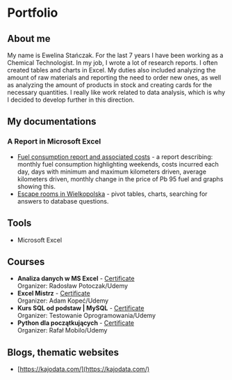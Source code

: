 # Portfolio

## About me
My name is Ewelina Stańczak. For the last 7 years I have been working as a Chemical Technologist. In my job, I wrote a lot of research reports. I often created tables and charts in Excel. My duties also included analyzing the amount of raw materials and reporting the need to order new ones, as well as analyzing the amount of products in stock and creating cards for the necessary quantities. I really like work related to data analysis, which is why I decided to develop further in this direction.

## My documentations
### A Report in Microsoft Excel
* [Fuel consumption report and associated costs](https://www.dropbox.com/s/v2s79pg7k1tsq30/How%20much%20do%20I%20spend%20on%20fuel.xlsx?dl=0) - a report describing: monthly fuel consumption highlighting weekends, costs incurred each day, days with minimum and maximum kilometers driven, average kilometers driven, monthly change in the price of Pb 95 fuel and graphs showing this.
* [Escape rooms in Wielkopolska](https://www.dropbox.com/scl/fi/ipoiqofw8cam9bf3if5pu/Escape-room.xlsx?rlkey=hecfai4gthmm8rh2izyop8z75&dl=0) - pivot tables, charts, searching for answers to database questions.
  
## Tools
* Microsoft Excel

## Courses
* **Analiza danych w MS Excel** - [Certificate](https://udemy-certificate.s3.amazonaws.com/pdf/UC-ae792a58-35bb-4aed-bbb1-61afe292ef85.pdf)
<br />Organizer: Radosław Potoczak/Udemy
* **Excel Mistrz** - [Certificate](https://udemy-certificate.s3.amazonaws.com/pdf/UC-807c3504-8f33-42a8-a207-86d7c3182a4b.pdf)
<br />Organizer: Adam Kopeć/Udemy
* **Kurs SQL od podstaw | MySQL** - [Certificate](https://udemy-certificate.s3.amazonaws.com/pdf/UC-77a75614-4a6e-48fb-be58-f87732f1503f.pdf)
<br />Organizer: Testowanie Oprogramowania/Udemy
* **Python dla początkujących** - [Certificate](https://udemy-certificate.s3.amazonaws.com/pdf/UC-f0b5fd98-c3ed-44d7-a41d-6516b1fe59a6.pdf)
<br />Organizer: Rafał Mobilo/Udemy

## Blogs, thematic websites
* [https://kajodata.com/](https://kajodata.com/)  
